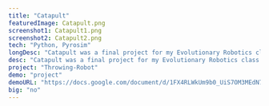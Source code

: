 ```yaml
---
title: "Catapult"
featuredImage: Catapult.png
screenshot1: Catapult1.png
screenshot2: Catapult2.png
tech: "Python, Pyrosim"
longDesc: "Catapult was a final project for my Evolutionary Robotics class. I created and evolved a throwing robot in PyRoSim that would throw a square block onto a moving target. The structural design of the robot was inspired by a human arm where the robot joints were arranged to move in all possible directions, in case evolution finds a better possible solution to the throwing problem that is not conventional. The fitness function used for evolving the robot penalised unwanted behaviours such as rolling the block on the ground and rewarded behaviours that minimised the distance between the block and target."
desc: "Catapult was a final project for my Evolutionary Robotics class. With the help of pyrosim a throwing robot was created and evolved that would throw a square block onto a moving target. Inspired by a human arm this virtual robot made use of the various sensors to accurately sense and throw a block on a target. "
project: "Throwing-Robot"
demo: "project"
demoURL: "https://docs.google.com/document/d/1FX4RLWkUm9b0_UiS7OM3MEdN78nqRA443One6X7bzLQ/edit?usp=sharing"
big: "no"
---
```

